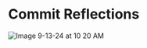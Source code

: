 # **Commit Reflections**
![Image 9-13-24 at 10 20 AM](https://github.com/user-attachments/assets/03e55c53-fa73-454d-9fe6-4c06c6c03920)
